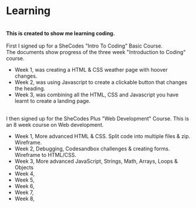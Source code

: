 # Learning
<br>
<strong>This is created to show me learning coding.</strong>
<br>
<br>
First I signed up for a SheCodes "Intro To Coding" Basic Course.
<br>
The documents show progress of the three week "Introduction to Coding" course.
<ul>
  <li>Week 1, was creating a HTML & CSS weather page with hoover changes.</li>
  <li>Week 2, was using Javascript to create a clickable button that changes the heading. </li>
  <li>Week 3, was combining all the HTML, CSS and Javascript you have learnt to create a landing page.</li>
</ul>
<br>
I then signed up for the SheCodes Plus "Web Development" Course. This is an 8 week course on Web development.
<br>
<ul>
  <li>Week 1, More advanced HTML & CSS. Split code into multiple files & zip. Wireframe.  </li>
  <li>Week 2,  Debugging, Codesandbox challenges & creating forms. Wireframe to HTML/CSS. </li>
  <li>Week 3, More advanced JavaScript, Strings, Math, Arrays, Loops & Objects </li>
  <li>Week 4, </li>
  <li>Week 5, </li>
  <li>Week 6, </li>
  <li>Week 7, </li>
  <li>Week 8, </li>
</ul>


